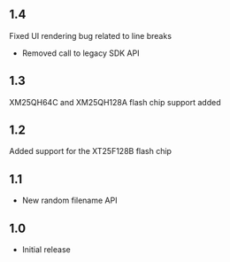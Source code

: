 ## 1.4
   Fixed UI rendering bug related to line breaks
 - Removed call to legacy SDK API
## 1.3
   XM25QH64C and XM25QH128A flash chip support added
## 1.2
   Added support for the XT25F128B flash chip
## 1.1
 - New random filename API
## 1.0
 - Initial release
